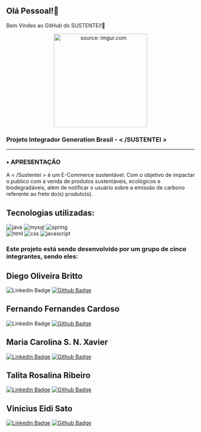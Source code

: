 ## Olá Pessoal!👋
Bem Vindes ao GitHub do SUSTENTEI!🛒
<p align="center">
  <img width="250px" src="https://i.imgur.com/cYur8tj.png" title="source: imgur.com"/>
</p>
  <h3>
  <p><b>Projeto Integrador Generation Brasil - < /SUSTENTEI ></b></p>
  </div>

  <hr>
  
  ### • **APRESENTAÇÃO**
  A < /Sustentei > é um E-Commerce sustentável. Com o objetivo de  impactar o publico com a venda de produtos sustentáveis, ecológicos e biodegradáveis, além de notificar o usuário sobre a emissão de carbono referente ao frete do(s) produto(s).
  
## Tecnologias utilizadas:

![java](https://img.shields.io/badge/Java-ED8B00?style=for-the-badge&logo=java&logoColor=white)
![mysql](https://img.shields.io/badge/MySQL-00000F?style=for-the-badge&logo=mysql&logoColor=white)
![spring](https://img.shields.io/badge/Spring-6DB33F?style=for-the-badge&logo=spring&logoColor=white)  
![html](https://img.shields.io/badge/HTML-239120?style=for-the-badge&logo=html5&logoColor=white)
![css](https://img.shields.io/badge/CSS-239120?&style=for-the-badge&logo=css3&logoColor=white)
![javascript](https://img.shields.io/badge/JavaScript-F7DF1E?style=for-the-badge&logo=javascript&logoColor=black)

### **Este projeto está sendo desenvolvido por um grupo de cinco integrantes, sendo eles:**

## Diego Oliveira Britto
![Linkedin Badge](https://img.shields.io/badge/-Linkedin-blue?style=flat-square&labelColor=blue&logo=Linkedin&logoColor=white)
[![Github Badge](https://img.shields.io/badge/-Github-black?style=flat-square&labelColor=black&logo=Github&logoColor=white&link=https://github.com/DiegoOBritto)](https://github.com/DiegoOBritto)


## Fernando Fernandes Cardoso
![Linkedin Badge](https://img.shields.io/badge/-Linkedin-blue?style=flat-square&labelColor=blue&logo=Linkedin&logoColor=white)
[![Github Badge](https://img.shields.io/badge/-Github-black?style=flat-square&labelColor=black&logo=Github&logoColor=white&link=https://github.com/FernandoFCardoso)](https://github.com/FernandoFCardoso)


## Maria Carolina S. N. Xavier
[![Linkedin Badge](https://img.shields.io/badge/-Linkedin-blue?style=flat-square&labelColor=blue&logo=Linkedin&logoColor=white&link=https://www.linkedin.com/in/maria-carolina-s-n-xavier-05340b191/)](https://www.linkedin.com/in/maria-carolina-s-n-xavier-05340b191/) 
[![Github Badge](https://img.shields.io/badge/-Github-black?style=flat-square&labelColor=black&logo=Github&logoColor=white&link=https://github.com/mcsnsx)](https://github.com/mcsnsx)


## Talita Rosalina Ribeiro
[![Linkedin Badge](https://img.shields.io/badge/-Linkedin-blue?style=flat-square&labelColor=blue&logo=Linkedin&logoColor=white&link=https://www.linkedin.com/in/talita-r-b5a105186/)](https://www.linkedin.com/in/talita-r-b5a105186/) 
[![Github Badge](https://img.shields.io/badge/-Github-black?style=flat-square&labelColor=black&logo=Github&logoColor=white&link=https://github.com/talitarribeiro)](https://github.com/talitarribeiro)


## Vinicius Eidi Sato
[![Linkedin Badge](https://img.shields.io/badge/-Linkedin-blue?style=flat-square&labelColor=blue&logo=Linkedin&logoColor=white&link=https://www.linkedin.com/in/vinicius-eidi-sato-6868781a0/)](https://www.linkedin.com/in/vinicius-eidi-sato-6868781a0/) 
[![Github Badge](https://img.shields.io/badge/-Github-black?style=flat-square&labelColor=black&logo=Github&logoColor=white&link=https://github.com/eidisato)](https://github.com/eidisato)

<br>
